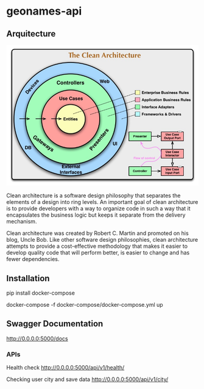 # geonames-api

## Arquitecture

![Geonames - Clean apirest](img/clean-apirest.png "Geonames - Clean apirest")

Clean architecture is a software design philosophy that separates the elements of a design into ring levels. An important goal of clean architecture is to provide developers with a way to organize code in such a way that it encapsulates the business logic but keeps it separate from the delivery mechanism.

Clean architecture was created by Robert C. Martin and promoted on his blog, Uncle Bob. Like other software design philosophies, clean architecture attempts to provide a cost-effective methodology that makes it easier to develop quality code that will perform better, is easier to change and has fewer dependencies.

## Installation

pip install docker-compose

docker-compose -f docker-compose/docker-compose.yml  up

## Swagger Documentation

http://0.0.0.0:5000/docs

### APIs 

Health check
http://0.0.0.0:5000/api/v1/health/

Checking user city and save data
http://0.0.0.0:5000/api/v1/city/